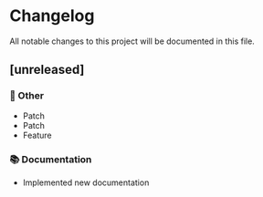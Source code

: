 # Changelog

All notable changes to this project will be documented in this file.

## [unreleased]

### 💼 Other

- Patch
- Patch
- Feature

### 📚 Documentation

- Implemented new documentation

<!-- generated by git-cliff -->
